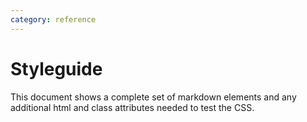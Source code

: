 ```yaml
---
category: reference
---
```


Styleguide
=====================

This document shows a complete set of markdown elements and any additional html and class attributes needed to test the CSS.

